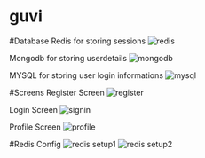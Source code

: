 # guvi
#Database
Redis for storing sessions
![redis](https://user-images.githubusercontent.com/67731701/227719011-831de634-dbda-44a5-a7b1-2a4f0b575eb2.PNG)

Mongodb for storing userdetails
![mongodb](https://user-images.githubusercontent.com/67731701/227719038-62cd4e82-449f-44ca-b0c1-8d9da2eed079.PNG)

MYSQL for storing user login informations
![mysql](https://user-images.githubusercontent.com/67731701/227719043-762da6b4-60ca-4dda-b22f-ae4da0f4ff0d.PNG)


#Screens
Register Screen
![register](https://user-images.githubusercontent.com/67731701/227719053-21ec2aa1-77a5-4700-9000-2f49ed6147c2.PNG)

Login Screen
![signin](https://user-images.githubusercontent.com/67731701/227719058-a76b333a-bf3e-4ae3-813d-2c8dd23ad1ec.PNG)

Profile Screen
![profile](https://user-images.githubusercontent.com/67731701/227719066-23efc206-a4d9-4655-9e82-b6a47447fcbf.PNG)


#Redis Config
![redis setup1](https://user-images.githubusercontent.com/67731701/227719068-a7629fa4-2471-4b1e-8b4d-d53a65288120.PNG)
![redis setup2](https://user-images.githubusercontent.com/67731701/227719073-c7bd2482-cd9c-4531-9a13-af6105a0b2bd.PNG)
